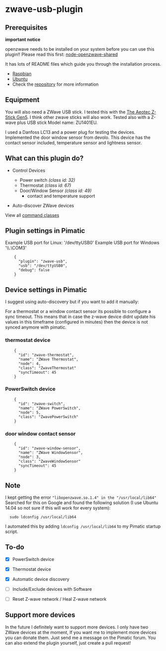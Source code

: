 zwave-usb-plugin
=======================

## Prerequisites
**important notice**

openzwave needs to be installed on your system before you can use this plugin!!
Please read this first: [node-openzwave-shared](https://github.com/OpenZWave/node-openzwave-shared)

It has lots of README files which guide you through the installation process.
- [Raspbian](https://github.com/OpenZWave/node-openzwave-shared/blob/master/README-raspbian.md)
- [Ubuntu](https://github.com/OpenZWave/node-openzwave-shared/blob/master/README-ubuntu.md)
- Check the [repository](https://github.com/OpenZWave/node-openzwave-shared) for more information


## Equipment
You will also need a ZWave USB stick. I tested this with the [The Aeotec Z-Stick Gen5](http://aeotec.com/z-wave-usb-stick). I think other zwave sticks will also work.
Tested also with a Z-wave plus USB stick Model name: ZU1401EU.

I used a Danfoss LC13 and a power plug for testing the devices.
Implemented the door window sensor from devolo. This device has the contact sensor included, temperature sensor and lightness sensor.

## What can this plugin do?
- Control Devices
    - Power switch _(class id: 32)_
    - Thermostat _(class id: 67)_
    - Door/Window Sensor _(class id: 49)_
      - contact and temperature support

- Auto-discover ZWave devices

View all [command classes](http://wiki.micasaverde.com/index.php/ZWave_Command_Classes)


## Plugin settings in Pimatic
Example USB port for Linux: '/dev/ttyUSB0'
Example USB port for Windows '\\\\.\\COM3'

```
    {
      "plugin": "zwave-usb",
      "usb": "/dev/ttyUSB0",
      "debug": false
    }
```


## Device settings in Pimatic
I suggest using auto-discovery but if you want to add it manually:

For a thermostat or a window contact sensor its possible to configure a sync timeout. This means that in case the z-wave device didnt update his values in this timeframe (configured in minutes) then the device is not synced anymore with pimatic. 

### thermostat device
```
    {
      "id": "zwave-thermostat",
      "name": "ZWave Thermostat",
      "node": 4,
      "class": "ZwaveThermostat"
      "syncTimeout": 45
    }
```


### PowerSwitch device
```
    {
      "id": "zwave-switch",
      "name": "ZWave PowerSwitch",
      "node": 5,
      "class": "ZwavePowerSwitch"
    }
```

### door window contact sensor
```
    {
      "id": "zwave-window-sensor",
      "name": "ZWave WindowSensor",
      "node": 3,
      "class": "ZwaveWindowSensor"
      "syncTimeout": 45
    }
```

## Note

I kept getting the error `"libopenzwave.so.1.4" in the "/usr/local/lib64"`
Searched for this on Google and found the following solution (I use Ubuntu 14.04 so not sure if this will work for every system):

```
  sudo ldconfig /usr/local/lib64
```

I automated this by adding `ldconfig /usr/local/lib64` to my Pimatic startup script.

## To-do
- [x] PowerSwitch device
- [x] Thermostat device
- [x] Automatic device discovery
- [ ] Include/Exclude devices with Software
- [ ] Reset Z-wave network / Heal Z-wave network


## Support more devices
In the future I definitely want to support more devices.
I only have two ZWave devices at the moment, If you want me to implement more devices
you can donate them. Just send me a message on the Pimatic forum. You can also extend the plugin yourself,
just create a pull request!
